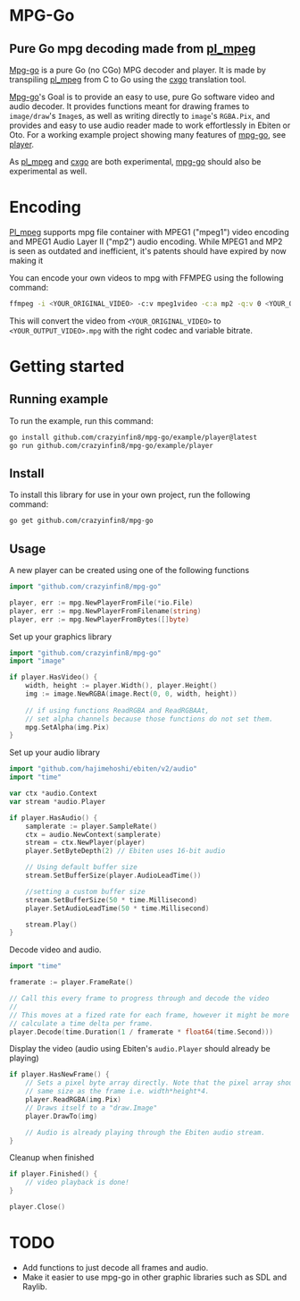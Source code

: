 # MPG-Go
## Pure Go mpg decoding made from [pl_mpeg]

[Mpg-go] is a pure Go (no CGo) MPG decoder and player. It is made by transpiling [pl_mpeg] from C to Go using the [cxgo] translation tool.

[Mpg-go]'s Goal is to provide an easy to use, pure Go software video and audio decoder. It provides functions meant for drawing frames to `image/draw`'s `Image`s, as well as writing directly to `image`'s `RGBA.Pix`, and provides and easy to use audio reader made to work effortlessly in Ebiten or Oto. For a working example project showing many features of [mpg-go], see [player].

As [pl_mpeg] and [cxgo] are both experimental, [mpg-go] should also be experimental as well.

# Encoding

[Pl_mpeg] supports mpg file container with MPEG1 ("mpeg1") video encoding and MPEG1 Audio Layer II ("mp2") audio encoding. While MPEG1 and MP2 is seen as outdated and inefficient, it's patents should have expired by now making it 

You can encode your own videos to mpg with FFMPEG using the following command:

```bash
ffmpeg -i <YOUR_ORIGINAL_VIDEO> -c:v mpeg1video -c:a mp2 -q:v 0 <YOUR_OUTPUT_VIDEO>.mpg
```

This will convert the video from `<YOUR_ORIGINAL_VIDEO>` to `<YOUR_OUTPUT_VIDEO>.mpg` with the right codec and variable bitrate.

# Getting started

## Running example
To run the example, run this command:

```bash
go install github.com/crazyinfin8/mpg-go/example/player@latest
go run github.com/crazyinfin8/mpg-go/example/player
```

## Install

To install this library for use in your own project, run the following command:

```bash
go get github.com/crazyinfin8/mpg-go
```

## Usage

A new player can be created using one of the following functions

```go
import "github.com/crazyinfin8/mpg-go"

player, err := mpg.NewPlayerFromFile(*io.File)
player, err := mpg.NewPlayerFromFilename(string)
player, err := mpg.NewPlayerFromBytes([]byte)
```

Set up your graphics library

```go
import "github.com/crazyinfin8/mpg-go"
import "image"

if player.HasVideo() {
    width, height := player.Width(), player.Height()
    img := image.NewRGBA(image.Rect(0, 0, width, height))
    
    // if using functions ReadRGBA and ReadRGBAAt,
    // set alpha channels because those functions do not set them.
    mpg.SetAlpha(img.Pix)
}
```

Set up your audio library

```go
import "github.com/hajimehoshi/ebiten/v2/audio"
import "time"

var ctx *audio.Context
var stream *audio.Player

if player.HasAudio() {
    samplerate := player.SampleRate()
    ctx = audio.NewContext(samplerate)
    stream = ctx.NewPlayer(player)
    player.SetByteDepth(2) // Ebiten uses 16-bit audio

    // Using default buffer size
    stream.SetBufferSize(player.AudioLeadTime())

    //setting a custom buffer size
    stream.SetBufferSize(50 * time.Millisecond)
    player.SetAudioLeadTime(50 * time.Millisecond)

    stream.Play()
}
```

Decode video and audio.

```go
import "time"

framerate := player.FrameRate()

// Call this every frame to progress through and decode the video
//
// This moves at a fized rate for each frame, however it might be more smooth to 
// calculate a time delta per frame.
player.Decode(time.Duration(1 / framerate * float64(time.Second)))
```

Display the video (audio using Ebiten's `audio.Player` should already be playing)

```go
if player.HasNewFrame() {
    // Sets a pixel byte array directly. Note that the pixel array should be the
    // same size as the frame i.e. width*height*4.
    player.ReadRGBA(img.Pix)
    // Draws itself to a "draw.Image"
    player.DrawTo(img)

    // Audio is already playing through the Ebiten audio stream.
}
```

Cleanup when finished

```go
if player.Finished() {
    // video playback is done!
}

player.Close()
```

# TODO

- Add functions to just decode all frames and audio.
- Make it easier to use mpg-go in other graphic libraries such as SDL and Raylib.

[pl_mpeg]:https://github.com/phoboslab/pl_mpeg
[mpg-go]:https://pkg.go.dev/github.com/crazyinfin8/mpg-go
[cxgo]:https://github.com/gotranspile/cxgo
[player]:example/player/